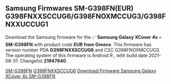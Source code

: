 <h2>Samsung Firmwares SM-G398FN(EUR) G398FNXXSCCUG6/G398FNOXMCCUG3/G398FNXXUCCUG1</h2>
Download the Samsung firmware for the ✅ <strong>Samsung Galaxy XCover 4s </strong> ⭐ <strong>SM-G398FN</strong> with product code <strong>EUR</strong> <strong> from Greece</strong>. This firmware has version number PDA <strong>G398FNXXSCCUG6</strong> and CSC G398FNOXMCCUG3. The operating system of this firmware is Android R , with build date 2021-08-31. Changelist <strong>21947640</strong>.


[SM-G398FN](https://samfirm.shop/samsung/model/SM-G398FN)
[G398FNXXSCCUG6](https://samfirm.shop/samsung/pda/G398FNXXSCCUG6)
[Download Firmware Samsung Galaxy XCover 4s SM-G398FN](https://samfirm.shop/samsung/firmware/452066)
